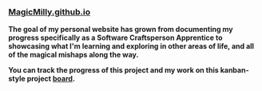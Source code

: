 ### [MagicMilly.github.io](https://magicmilly.github.io/)

**The goal of my personal website has grown from documenting my progress specifically as a Software Craftsperson Apprentice to showcasing what I'm learning and exploring in other areas of life, and all of the magical mishaps along the way.** 

**You can track the progress of this project and my work on this kanban-style project [board](https://github.com/users/MagicMilly/projects/1).**
